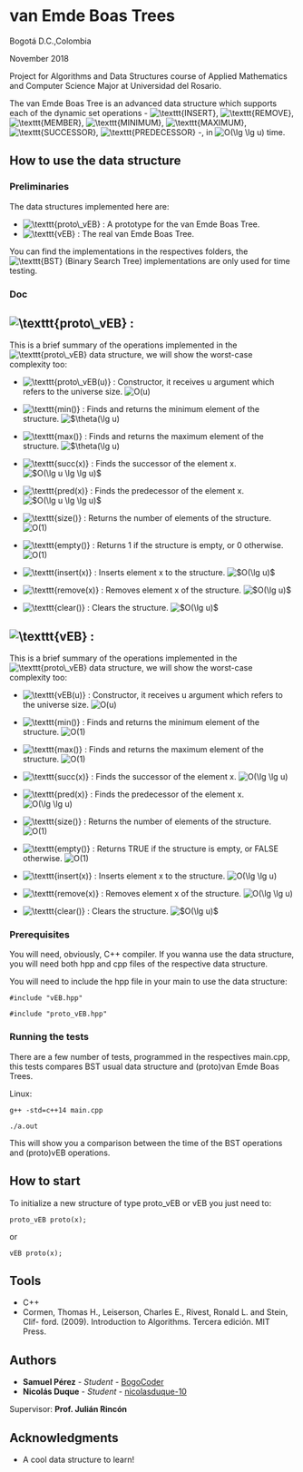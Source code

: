 # van Emde Boas Trees

Bogotá D.C.,Colombia

November 2018

Project for Algorithms and Data Structures course of Applied Mathematics and Computer Science Major at Universidad del Rosario.

The van Emde Boas Tree is an advanced data structure which supports each of the dynamic set operations - <img src="https://latex.codecogs.com/gif.latex?\texttt{INSERT}" title="\texttt{INSERT}" />, <img src="https://latex.codecogs.com/gif.latex?\texttt{REMOVE}" title="\texttt{REMOVE}" />, <img src="https://latex.codecogs.com/gif.latex?\texttt{MEMBER}" title="\texttt{MEMBER}" />, <img src="https://latex.codecogs.com/gif.latex?\texttt{MINIMUM}" title="\texttt{MINIMUM}" />, <img src="https://latex.codecogs.com/gif.latex?\texttt{MAXIMUM}" title="\texttt{MAXIMUM}" />, <img src="https://latex.codecogs.com/gif.latex?\texttt{SUCCESSOR}" title="\texttt{SUCCESSOR}" />, <img src="https://latex.codecogs.com/gif.latex?\texttt{PREDECESSOR}" title="\texttt{PREDECESSOR}" /> -, in <img src="https://latex.codecogs.com/gif.latex?O(\lg&space;\lg&space;u)" title="O(\lg \lg u)" /> time.

## How to use the data structure

### Preliminaries

The data structures implemented here are: 

- <img src="https://latex.codecogs.com/gif.latex?\texttt{proto\_vEB}" title="\texttt{proto\_vEB}" /> : A prototype for the van Emde Boas Tree.
- <img src="https://latex.codecogs.com/gif.latex?\texttt{vEB}" title="\texttt{vEB}" /> : The real van Emde Boas Tree.

You can find the implementations in the respectives folders, the <img src="https://latex.codecogs.com/gif.latex?\texttt{BST}" title="\texttt{BST}" /> (Binary Search Tree) implementations are only used for time testing.

### Doc

## <img src="https://latex.codecogs.com/gif.latex?\texttt{proto\_vEB}" title="\texttt{proto\_vEB}" /> : 
	
  This is a brief summary of the operations implemented in the <img src="https://latex.codecogs.com/gif.latex?\texttt{proto\_vEB}" title="\texttt{proto\_vEB}" />  data structure, we will show the worst-case complexity too:

  - <img src="https://latex.codecogs.com/gif.latex?\texttt{proto\_vEB(u)}" title="\texttt{proto\_vEB(u)}" /> : Constructor, it receives u argument which refers to the universe size.  <img src="https://latex.codecogs.com/gif.latex?O(u)" title="O(u)" />

  - <img src="https://latex.codecogs.com/gif.latex?\texttt{min()}" title="\texttt{min()}" /> : Finds and returns the minimum element of the structure.  <img src="https://latex.codecogs.com/gif.latex?$\theta(\lg&space;u)" title="$\theta(\lg u)" />

  - <img src="https://latex.codecogs.com/gif.latex?\texttt{max()}" title="\texttt{max()}" /> : Finds and returns the maximum element of the structure.  <img src="https://latex.codecogs.com/gif.latex?$\theta(\lg&space;u)" title="$\theta(\lg u)" />

  - <img src="https://latex.codecogs.com/gif.latex?\texttt{succ(x)}" title="\texttt{succ(x)}" /> : Finds the successor of the element x.  <img src="https://latex.codecogs.com/gif.latex?$O(\lg&space;u&space;\lg&space;\lg&space;u)$" title="$O(\lg u \lg \lg u)$" />

  - <img src="https://latex.codecogs.com/gif.latex?\texttt{pred(x)}" title="\texttt{pred(x)}" /> : Finds the predecessor of the element x.  <img src="https://latex.codecogs.com/gif.latex?$O(\lg&space;u&space;\lg&space;\lg&space;u)$" title="$O(\lg u \lg \lg u)$" />

  - <img src="https://latex.codecogs.com/gif.latex?\texttt{size()}" title="\texttt{size()}" /> : Returns the number of elements of the structure.  <img src="https://latex.codecogs.com/gif.latex?O(1)" title="O(1)" />

  - <img src="https://latex.codecogs.com/gif.latex?\texttt{empty()}" title="\texttt{empty()}" /> : Returns 1 if the structure is empty, or 0 otherwise. <img src="https://latex.codecogs.com/gif.latex?O(1)" title="O(1)" />

  - <img src="https://latex.codecogs.com/gif.latex?\texttt{insert(x)}" title="\texttt{insert(x)}" /> : Inserts element x to the structure. <img src="https://latex.codecogs.com/gif.latex?$O(\lg&space;u)$" title="$O(\lg u)$" />

  - <img src="https://latex.codecogs.com/gif.latex?\texttt{remove(x)}" title="\texttt{remove(x)}" /> : Removes element x of the structure. <img src="https://latex.codecogs.com/gif.latex?$O(\lg&space;u)$" title="$O(\lg u)$" />

  - <img src="https://latex.codecogs.com/gif.latex?\texttt{clear()}" title="\texttt{clear()}" /> : Clears the structure. <img src="https://latex.codecogs.com/gif.latex?$O(\lg&space;u)$" title="$O(\lg u)$" />

## <img src="https://latex.codecogs.com/gif.latex?\texttt{vEB}" title="\texttt{vEB}" /> : 
	
  This is a brief summary of the operations implemented in the <img src="https://latex.codecogs.com/gif.latex?\texttt{vEB}" title="\texttt{proto\_vEB}" />  data structure, we will show the worst-case complexity too:

  - <img src="https://latex.codecogs.com/gif.latex?\texttt{vEB(u)}" title="\texttt{vEB(u)}" /> : Constructor, it receives u argument which refers to the universe size.  <img src="https://latex.codecogs.com/gif.latex?O(u)" title="O(u)" />

  - <img src="https://latex.codecogs.com/gif.latex?\texttt{min()}" title="\texttt{min()}" /> : Finds and returns the minimum element of the structure.  <img src="https://latex.codecogs.com/gif.latex?O(1)" title="O(1)" />

  - <img src="https://latex.codecogs.com/gif.latex?\texttt{max()}" title="\texttt{max()}" /> : Finds and returns the maximum element of the structure.  <img src="https://latex.codecogs.com/gif.latex?O(1)" title="O(1)" />

  - <img src="https://latex.codecogs.com/gif.latex?\texttt{succ(x)}" title="\texttt{succ(x)}" /> : Finds the successor of the element x.  <img src="https://latex.codecogs.com/gif.latex?O(\lg&space;\lg&space;u)" title="O(\lg \lg u)" />

  - <img src="https://latex.codecogs.com/gif.latex?\texttt{pred(x)}" title="\texttt{pred(x)}" /> : Finds the predecessor of the element x.  <img src="https://latex.codecogs.com/gif.latex?O(\lg&space;\lg&space;u)" title="O(\lg \lg u)" />

  - <img src="https://latex.codecogs.com/gif.latex?\texttt{size()}" title="\texttt{size()}" /> : Returns the number of elements of the structure.  <img src="https://latex.codecogs.com/gif.latex?O(1)" title="O(1)" />

  - <img src="https://latex.codecogs.com/gif.latex?\texttt{empty()}" title="\texttt{empty()}" /> : Returns TRUE if the structure is empty, or FALSE otherwise. <img src="https://latex.codecogs.com/gif.latex?O(1)" title="O(1)" />

  - <img src="https://latex.codecogs.com/gif.latex?\texttt{insert(x)}" title="\texttt{insert(x)}" /> : Inserts element x to the structure. <img src="https://latex.codecogs.com/gif.latex?O(\lg&space;\lg&space;u)" title="O(\lg \lg u)" />

  - <img src="https://latex.codecogs.com/gif.latex?\texttt{remove(x)}" title="\texttt{remove(x)}" /> : Removes element x of the structure. <img src="https://latex.codecogs.com/gif.latex?O(\lg&space;\lg&space;u)" title="O(\lg \lg u)" />

  - <img src="https://latex.codecogs.com/gif.latex?\texttt{clear()}" title="\texttt{clear()}" /> : Clears the structure. <img src="https://latex.codecogs.com/gif.latex?$O(\lg&space;u)$" title="$O(\lg u)$" />


### Prerequisites

You will need, obviously, C++ compiler. If you wanna use the data structure, you will need both hpp and cpp files of the respective data structure.

You will need to include the hpp file in your main to use the data structure: 
```
#include "vEB.hpp"
```
```
#include "proto_vEB.hpp"
```

### Running the tests

There are a few number of tests, programmed in the respectives main.cpp, this tests compares BST usual data structure and (proto)van Emde Boas Trees.

Linux:

```
g++ -std=c++14 main.cpp
```

```
./a.out
```
This will show you a comparison between the time of the BST operations and (proto)vEB operations.

## How to start

To initialize a new structure of type proto_vEB or vEB you just need to:

```
proto_vEB proto(x); 
```
or

```
vEB proto(x); 
```
## Tools

* C++
* Cormen, Thomas H., Leiserson, Charles E., Rivest, Ronald L. and Stein, Clif-
ford. (2009). Introduction to Algorithms. Tercera edición. MIT Press.

## Authors

* **Samuel Pérez** - *Student* - [BogoCoder](https://github.com/BogoCoder)
* **Nicolás Duque** - *Student* - [nicolasduque-10](https://github.com/nicolasduque-10)

Supervisor: **Prof. Julián Rincón**


## Acknowledgments

* A cool data structure to learn!

